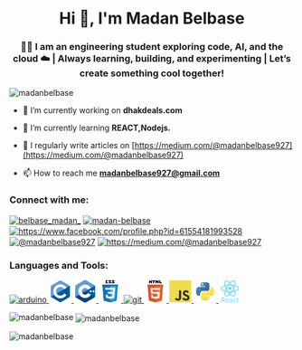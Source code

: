 <h1 align="center">Hi 👋, I'm Madan Belbase</h1>
<h3 align="center">👨‍💻 I am an engineering student exploring code, AI, and the cloud ☁️ | Always learning, building, and experimenting | Let’s create something cool together!</h3>

<p align="left"> <img src="https://komarev.com/ghpvc/?username=madanbelbase&label=Profile%20views&color=0e75b6&style=flat" alt="madanbelbase" /> </p>

- 🔭 I’m currently working on **dhakdeals.com**

- 🌱 I’m currently learning **REACT,Nodejs.**

- 📝 I regularly write articles on [https://medium.com/@madanbelbase927](https://medium.com/@madanbelbase927)

- 📫 How to reach me **madanbelbase927@gmail.com**


<!-- BLOG-POST-LIST:START -->
<!-- BLOG-POST-LIST:END -->

<h3 align="left">Connect with me:</h3>
<p align="left">
<a href="https://twitter.com/belbase_madan_" target="blank"><img align="center" src="https://raw.githubusercontent.com/rahuldkjain/github-profile-readme-generator/master/src/images/icons/Social/twitter.svg" alt="belbase_madan_" height="30" width="40" /></a>
<a href="https://linkedin.com/in/madan-belbase" target="blank"><img align="center" src="https://raw.githubusercontent.com/rahuldkjain/github-profile-readme-generator/master/src/images/icons/Social/linked-in-alt.svg" alt="madan-belbase" height="30" width="40" /></a>
<a href="https://fb.com/https://www.facebook.com/profile.php?id=61554181993528" target="blank"><img align="center" src="https://raw.githubusercontent.com/rahuldkjain/github-profile-readme-generator/master/src/images/icons/Social/facebook.svg" alt="https://www.facebook.com/profile.php?id=61554181993528" height="30" width="40" /></a>
<a href="https://medium.com/@madanbelbase927" target="blank"><img align="center" src="https://raw.githubusercontent.com/rahuldkjain/github-profile-readme-generator/master/src/images/icons/Social/medium.svg" alt="@madanbelbase927" height="30" width="40" /></a>
<a href="/https://medium.com/@madanbelbase927" target="blank"><img align="center" src="https://raw.githubusercontent.com/rahuldkjain/github-profile-readme-generator/master/src/images/icons/Social/rss.svg" alt="https://medium.com/@madanbelbase927" height="30" width="40" /></a>
</p>

<h3 align="left">Languages and Tools:</h3>
<p align="left"> <a href="https://www.arduino.cc/" target="_blank" rel="noreferrer"> <img src="https://cdn.worldvectorlogo.com/logos/arduino-1.svg" alt="arduino" width="40" height="40"/> </a> <a href="https://www.cprogramming.com/" target="_blank" rel="noreferrer"> <img src="https://raw.githubusercontent.com/devicons/devicon/master/icons/c/c-original.svg" alt="c" width="40" height="40"/> </a> <a href="https://www.w3schools.com/cpp/" target="_blank" rel="noreferrer"> <img src="https://raw.githubusercontent.com/devicons/devicon/master/icons/cplusplus/cplusplus-original.svg" alt="cplusplus" width="40" height="40"/> </a> <a href="https://www.w3schools.com/css/" target="_blank" rel="noreferrer"> <img src="https://raw.githubusercontent.com/devicons/devicon/master/icons/css3/css3-original-wordmark.svg" alt="css3" width="40" height="40"/> </a> <a href="https://git-scm.com/" target="_blank" rel="noreferrer"> <img src="https://www.vectorlogo.zone/logos/git-scm/git-scm-icon.svg" alt="git" width="40" height="40"/> </a> <a href="https://www.w3.org/html/" target="_blank" rel="noreferrer"> <img src="https://raw.githubusercontent.com/devicons/devicon/master/icons/html5/html5-original-wordmark.svg" alt="html5" width="40" height="40"/> </a> <a href="https://developer.mozilla.org/en-US/docs/Web/JavaScript" target="_blank" rel="noreferrer"> <img src="https://raw.githubusercontent.com/devicons/devicon/master/icons/javascript/javascript-original.svg" alt="javascript" width="40" height="40"/> </a> <a href="https://www.python.org" target="_blank" rel="noreferrer"> <img src="https://raw.githubusercontent.com/devicons/devicon/master/icons/python/python-original.svg" alt="python" width="40" height="40"/> </a> <a href="https://reactjs.org/" target="_blank" rel="noreferrer"> <img src="https://raw.githubusercontent.com/devicons/devicon/master/icons/react/react-original-wordmark.svg" alt="react" width="40" height="40"/> </a> </p>

<p><img align="left" src="https://github-readme-stats.vercel.app/api/top-langs?username=madanbelbase&show_icons=true&locale=en&layout=compact" alt="madanbelbase" /></p>

<p>&nbsp;<img align="center" src="https://github-readme-stats.vercel.app/api?username=madanbelbase&show_icons=true&locale=en" alt="madanbelbase" /></p>

<p><img align="center" src="https://github-readme-streak-stats.herokuapp.com/?user=madanbelbase&" alt="madanbelbase" /></p>
